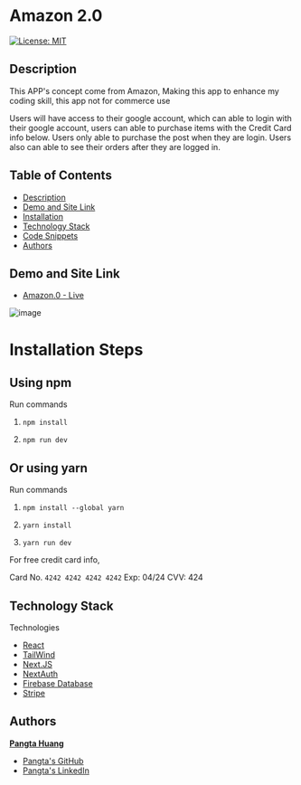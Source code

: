 # Amazon 2.0
[![License: MIT](https://img.shields.io/badge/License-MIT-yellow.svg)](https://opensource.org/licenses/MIT)

## Description
 This APP's concept come from Amazon, Making this app to enhance my coding skill, this app not for commerce use <br />

Users will have access to their google account, which can able to login with their google account, users can able to purchase items with the Credit Card info below. Users only able to purchase the post when they are login. Users also can able to see their orders after they are logged in.


## Table of Contents
* [Description](#description)
* [Demo and Site Link](#demo)
* [Installation](#installation)
* [Technology Stack](#technology-stack)
* [Code Snippets](#code-snippets)
* [Authors](#authors)

## Demo and Site Link
* [Amazon.0 - Live](https://amazon-simulation.vercel.app/)

![image](https://user-images.githubusercontent.com/87446864/196319377-0efb5217-8924-40e7-aadc-78d65c8e947e.png)


# Installation Steps

## Using npm

Run commands

1) ```npm install```


2) ```npm run dev```


## Or using yarn

Run commands 

1) ```npm install --global yarn```

2) ```yarn install```

3) ```yarn run dev```

For free credit card info,

Card No. ```4242 4242 4242 4242```
Exp: 04/24 CVV: 424

## Technology Stack
Technologies
* [React](https://reactjs.org/)
* [TailWind](https://tailwindcss.com/)
* [Next.JS](https://nextjs.org/)
* [NextAuth](https://next-auth.js.org/)
* [Firebase Database](https://firebase.google.com/)
* [Stripe](https://stripe.com/docs)



## Authors
**[Pangta Huang]()**

* [Pangta's GitHub](https://github.com/willyhuang18)
* [Pangta's LinkedIn](https://www.linkedin.com/in/pangta-huang-2b7b0117a/)


